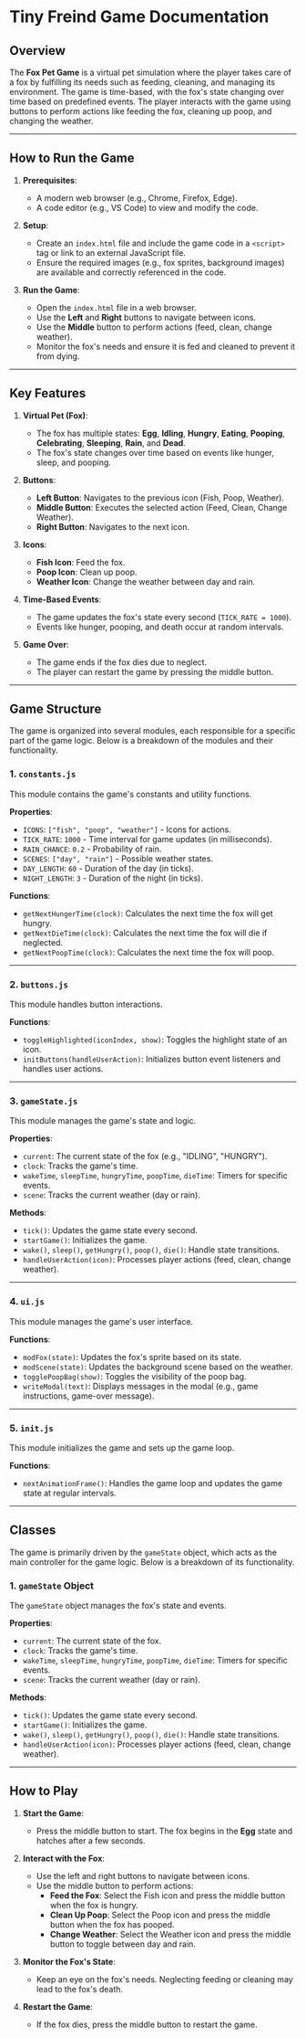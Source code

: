 # **Tiny Freind Game Documentation**

## **Overview**
The **Fox Pet Game** is a virtual pet simulation where the player takes care of a fox by fulfilling its needs such as feeding, cleaning, and managing its environment. The game is time-based, with the fox's state changing over time based on predefined events. The player interacts with the game using buttons to perform actions like feeding the fox, cleaning up poop, and changing the weather.

---

## **How to Run the Game**
1. **Prerequisites**:
   - A modern web browser (e.g., Chrome, Firefox, Edge).
   - A code editor (e.g., VS Code) to view and modify the code.

2. **Setup**:
   - Create an `index.html` file and include the game code in a `<script>` tag or link to an external JavaScript file.
   - Ensure the required images (e.g., fox sprites, background images) are available and correctly referenced in the code.

3. **Run the Game**:
   - Open the `index.html` file in a web browser.
   - Use the **Left** and **Right** buttons to navigate between icons.
   - Use the **Middle** button to perform actions (feed, clean, change weather).
   - Monitor the fox's needs and ensure it is fed and cleaned to prevent it from dying.

---

## **Key Features**
1. **Virtual Pet (Fox)**:
   - The fox has multiple states: **Egg**, **Idling**, **Hungry**, **Eating**, **Pooping**, **Celebrating**, **Sleeping**, **Rain**, and **Dead**.
   - The fox's state changes over time based on events like hunger, sleep, and pooping.

2. **Buttons**:
   - **Left Button**: Navigates to the previous icon (Fish, Poop, Weather).
   - **Middle Button**: Executes the selected action (Feed, Clean, Change Weather).
   - **Right Button**: Navigates to the next icon.

3. **Icons**:
   - **Fish Icon**: Feed the fox.
   - **Poop Icon**: Clean up poop.
   - **Weather Icon**: Change the weather between day and rain.

4. **Time-Based Events**:
   - The game updates the fox's state every second (`TICK_RATE = 1000`).
   - Events like hunger, pooping, and death occur at random intervals.

5. **Game Over**:
   - The game ends if the fox dies due to neglect.
   - The player can restart the game by pressing the middle button.

---

## **Game Structure**
The game is organized into several modules, each responsible for a specific part of the game logic. Below is a breakdown of the modules and their functionality.

### **1. `constants.js`**
This module contains the game's constants and utility functions.

**Properties**:
- `ICONS`: `["fish", "poop", "weather"]` - Icons for actions.
- `TICK_RATE`: `1000` - Time interval for game updates (in milliseconds).
- `RAIN_CHANCE`: `0.2` - Probability of rain.
- `SCENES`: `["day", "rain"]` - Possible weather states.
- `DAY_LENGTH`: `60` - Duration of the day (in ticks).
- `NIGHT_LENGTH`: `3` - Duration of the night (in ticks).

**Functions**:
- `getNextHungerTime(clock)`: Calculates the next time the fox will get hungry.
- `getNextDieTime(clock)`: Calculates the next time the fox will die if neglected.
- `getNextPoopTime(clock)`: Calculates the next time the fox will poop.

---

### **2. `buttons.js`**
This module handles button interactions.

**Functions**:
- `toggleHighlighted(iconIndex, show)`: Toggles the highlight state of an icon.
- `initButtons(handleUserAction)`: Initializes button event listeners and handles user actions.

---

### **3. `gameState.js`**
This module manages the game's state and logic.

**Properties**:
- `current`: The current state of the fox (e.g., "IDLING", "HUNGRY").
- `clock`: Tracks the game's time.
- `wakeTime`, `sleepTime`, `hungryTime`, `poopTime`, `dieTime`: Timers for specific events.
- `scene`: Tracks the current weather (day or rain).

**Methods**:
- `tick()`: Updates the game state every second.
- `startGame()`: Initializes the game.
- `wake()`, `sleep()`, `getHungry()`, `poop()`, `die()`: Handle state transitions.
- `handleUserAction(icon)`: Processes player actions (feed, clean, change weather).

---

### **4. `ui.js`**
This module manages the game's user interface.

**Functions**:
- `modFox(state)`: Updates the fox's sprite based on its state.
- `modScene(state)`: Updates the background scene based on the weather.
- `togglePoopBag(show)`: Toggles the visibility of the poop bag.
- `writeModal(text)`: Displays messages in the modal (e.g., game instructions, game-over message).

---

### **5. `init.js`**
This module initializes the game and sets up the game loop.

**Functions**:
- `nextAnimationFrame()`: Handles the game loop and updates the game state at regular intervals.

---

## **Classes**
The game is primarily driven by the `gameState` object, which acts as the main controller for the game logic. Below is a breakdown of its functionality.

### **1. `gameState` Object**
The `gameState` object manages the fox's state and events.

**Properties**:
- `current`: The current state of the fox.
- `clock`: Tracks the game's time.
- `wakeTime`, `sleepTime`, `hungryTime`, `poopTime`, `dieTime`: Timers for specific events.
- `scene`: Tracks the current weather (day or rain).

**Methods**:
- `tick()`: Updates the game state every second.
- `startGame()`: Initializes the game.
- `wake()`, `sleep()`, `getHungry()`, `poop()`, `die()`: Handle state transitions.
- `handleUserAction(icon)`: Processes player actions (feed, clean, change weather).

---

## **How to Play**
1. **Start the Game**:
   - Press the middle button to start. The fox begins in the **Egg** state and hatches after a few seconds.

2. **Interact with the Fox**:
   - Use the left and right buttons to navigate between icons.
   - Use the middle button to perform actions:
     - **Feed the Fox**: Select the Fish icon and press the middle button when the fox is hungry.
     - **Clean Up Poop**: Select the Poop icon and press the middle button when the fox has pooped.
     - **Change Weather**: Select the Weather icon and press the middle button to toggle between day and rain.

3. **Monitor the Fox's State**:
   - Keep an eye on the fox's needs. Neglecting feeding or cleaning may lead to the fox's death.

4. **Restart the Game**:
   - If the fox dies, press the middle button to restart the game.
